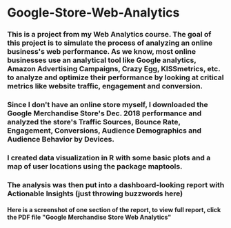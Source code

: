 # Google-Store-Web-Analytics

### This is a project from my Web Analytics course. The goal of this project is to simulate the process of analyzing an online business's web performance. As we know, most online businesses use an analytical tool like Google analytics, Amazon Advertising Campaigns, Crazy Egg, KISSmetrics, etc. to analyze and optimize their performance by looking at critical metrics like website traffic, engagement and conversion.

### Since I don't have an online store myself, I downloaded the Google Merchandise Store's Dec. 2018 performance and analyzed the store's Traffic Sources, Bounce Rate, Engagement, Conversions, Audience Demographics and Audience Behavior by Devices. 

### I created data visualization in R with some basic plots and a map of user locations using the package maptools.

### The analysis was then put into a dashboard-looking report with Actionable Insights (just throwing buzzwords here) 

#### Here is a screenshot of one section of the report, to view full report, click the PDF file "Google Merchandise Store Web Analytics"

